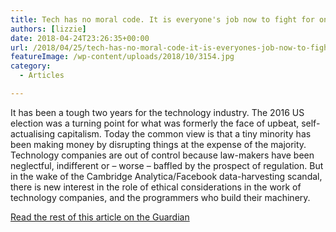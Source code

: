 ```yaml
---
title: Tech has no moral code. It is everyone's job now to fight for one
authors: [lizzie]
date: 2018-04-24T23:26:35+00:00
url: /2018/04/25/tech-has-no-moral-code-it-is-everyones-job-now-to-fight-for-one/
featureImage: /wp-content/uploads/2018/10/3154.jpg
category:
  - Articles

---
```

It has been a tough two years for the technology industry. The 2016 US election was a turning point for what was formerly the face of upbeat, self-actualising capitalism. Today the common view is that a tiny minority has been making money by disrupting things at the expense of the majority. Technology companies are out of control because law-makers have been neglectful, indifferent or – worse – baffled by the prospect of regulation. But in the wake of the Cambridge Analytica/Facebook data-harvesting scandal, there is new interest in the role of ethical considerations in the work of technology companies, and the programmers who build their machinery.

[Read the rest of this article on the Guardian][1]

 [1]: https://www.theguardian.com/commentisfree/2018/apr/25/tech-no-moral-code-racist-ads-cambridge-analytica-technology-ethical-deficit
